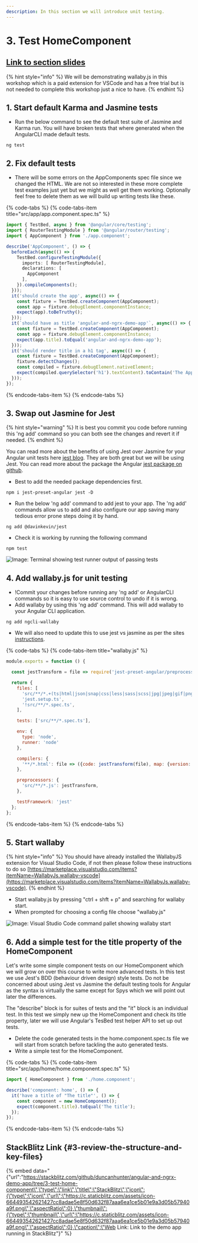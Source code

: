 ```yaml
---
description: In this section we will introduce unit testing.
---
```


# 3. Test HomeComponent

## [Link to section slides](https://docs.google.com/presentation/d/1Y7Tf7kjO4Li0ihhkVgRjn4szFJPAkbMvilfrDCbrjq8/edit#slide=id.g4271862451_0_24)

{% hint style="info" %}
We will be demonstrating wallaby.js in this workshop which is a paid extension for VSCode and has a free trial but is not needed to complete this workshop just a nice to have.
{% endhint %}

## 1. Start default Karma and Jasmine tests

* Run the below command to see the default test suite of Jasmine and Karma run. You will have broken tests that where generated when the AngularCLI made default tests.

```text
ng test
```

## 2. Fix default tests

* There will be some errors on the AppComponents spec file since we changed the HTML. We are not so interested in these more complete test examples just yet but we might as well get them working. Optionally feel free to delete them as we will build up writing tests like these.

{% code-tabs %}
{% code-tabs-item title="src/app/app.component.spec.ts" %}
```typescript
import { TestBed, async } from '@angular/core/testing';
import { RouterTestingModule } from '@angular/router/testing';
import { AppComponent } from './app.component';

describe('AppComponent', () => {
  beforeEach(async(() => {
    TestBed.configureTestingModule({
      imports: [ RouterTestingModule],
      declarations: [
        AppComponent
      ],
    }).compileComponents();
  }));
  it('should create the app', async(() => {
    const fixture = TestBed.createComponent(AppComponent);
    const app = fixture.debugElement.componentInstance;
    expect(app).toBeTruthy();
  }));
  it(`should have as title 'angular-and-ngrx-demo-app'`, async(() => {
    const fixture = TestBed.createComponent(AppComponent);
    const app = fixture.debugElement.componentInstance;
    expect(app.title).toEqual('angular-and-ngrx-demo-app');
  }));
  it('should render title in a h1 tag', async(() => {
    const fixture = TestBed.createComponent(AppComponent);
    fixture.detectChanges();
    const compiled = fixture.debugElement.nativeElement;
    expect(compiled.querySelector('h1').textContent).toContain('The App');
  }));
});
```
{% endcode-tabs-item %}
{% endcode-tabs %}

## 3. Swap out Jasmine for Jest

{% hint style="warning" %}
It is best you commit you code before running this 'ng add' command so you can both see the changes and revert it if needed.
{% endhint %}

You can read more about the benefits of using Jest over Jasmine for your Angular unit tests here [jest blog](https://blog.angularindepth.com/integrate-jest-into-an-angular-application-and-library-163b01d977ce). They are both great but we will be using Jest. You can read more about the package the Angular  [jest package on github](https://github.com/davinkevin/jest).

* Best to add the needed package dependencies first.

```text
npm i jest-preset-angular jest -D
```

* Run the below 'ng add' command to add jest to your app. The 'ng add' commands allow us to add and also configure our app saving many tedious error prone steps doing it by hand.

```text
ng add @davinkevin/jest
```

* Check it is working by running the following command

```text
npm test
```

![Image: Terminal showing test runner output of passing tests](.gitbook/assets/image%20%282%29.png)

## 4. Add wallaby.js for unit testing

* !Commit your changes before running any 'ng add' or AngularCLI commands so it is easy to use source control to undo if it is wrong.
* Add wallaby by using this 'ng add' command. This will add wallaby to your Angular CLI application.

```text
ng add ngcli-wallaby
```

* We will also need to update this to use jest vs jasmine as per the sites [instructions](https://wallabyjs.com/docs/integration/angular.html). 

{% code-tabs %}
{% code-tabs-item title="wallaby.js" %}
```javascript
module.exports = function () {

  const jestTransform = file => require('jest-preset-angular/preprocessor').process(file.content, file.path, {globals: {__TRANSFORM_HTML__: true}, rootDir: __dirname});

  return {
    files: [
      'src/**/*.+(ts|html|json|snap|css|less|sass|scss|jpg|jpeg|gif|png|svg)',
      'jest.setup.ts',
      '!src/**/*.spec.ts',
    ],

    tests: ['src/**/*.spec.ts'],

    env: {
      type: 'node',
      runner: 'node'
    },

    compilers: {
      '**/*.html': file => ({code: jestTransform(file), map: {version: 3, sources: [], names: [], mappings: []}, ranges: []})
    },

    preprocessors: {
      'src/**/*.js': jestTransform,
    },

    testFramework: 'jest'
  };
};
```
{% endcode-tabs-item %}
{% endcode-tabs %}

## 5. Start wallaby

{% hint style="info" %}
You should have already installed the WallabyJS extension for Visual Studio Code, if not then please follow these instructions to do so [https://marketplace.visualstudio.com/items?itemName=WallabyJs.wallaby-vscode](https://marketplace.visualstudio.com/items?itemName=WallabyJs.wallaby-vscode).
{% endhint %}

* Start wallaby.js by pressing "ctrl + shft + p" and searching for wallaby start. 
* When prompted for choosing a config file choose "wallaby.js"

![Image: Visual Studio Code command pallet showing wallaby start](.gitbook/assets/image%20%286%29.png)

## 6. Add a simple test for the title property of the HomeComponent

Let's write some simple component tests on our HomeComponent which we will grow on over this course to write more advanced tests. In this test we use Jest's BDD \(behaviour driven design\) style tests. Do not be concerned about using Jest vs Jasmine the default testing tools for Angular as the syntax is virtually the same except for Spys which we will point out later the differences.

The "describe" block is for suites of tests and the "it" block is an individual test. In this test we simply new up the HomeComponent and check its title property, later we will use Angular's TesBed test helper API to set up out tests.

* Delete the code generated tests in the home.component.spec.ts file we will start from scratch before tackling the auto generated tests.
* Write a simple test for the HomeComponent.

{% code-tabs %}
{% code-tabs-item title="src/app/home/home.component.spec.ts" %}
```typescript
import { HomeComponent } from './home.component';

describe('component: home', () => {
  it('have a title of "The title"', () => {
    const component = new HomeComponent();
    expect(component.title).toEqual('The title');
  });
});
```
{% endcode-tabs-item %}
{% endcode-tabs %}

## StackBlitz Link {#3-review-the-structure-and-key-files}

{% embed data="{\"url\":\"https://stackblitz.com/github/duncanhunter/angular-and-ngrx-demo-app/tree/3-test-home-component\",\"type\":\"link\",\"title\":\"StackBlitz\",\"icon\":{\"type\":\"icon\",\"url\":\"https://c.staticblitz.com/assets/icon-664493542621427cc8adae5e8f50d632f87aaa6ea1ce5b01e9a3d05b57940a9f.png\",\"aspectRatio\":0},\"thumbnail\":{\"type\":\"thumbnail\",\"url\":\"https://c.staticblitz.com/assets/icon-664493542621427cc8adae5e8f50d632f87aaa6ea1ce5b01e9a3d05b57940a9f.png\",\"aspectRatio\":0},\"caption\":\"Web Link: Link to the demo app running in StackBlitz\"}" %}

